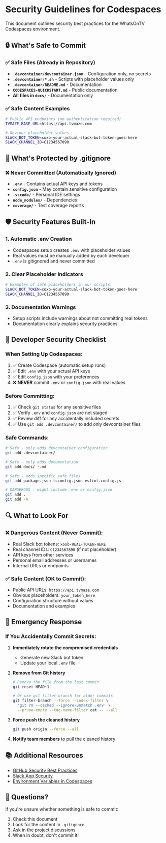 # Security Guidelines for Codespaces

This document outlines security best practices for the WhatsOnTV Codespaces environment.

## 🔒 What's Safe to Commit

### ✅ Safe Files (Already in Repository)
- **`.devcontainer/devcontainer.json`** - Configuration only, no secrets
- **`.devcontainer/*.sh`** - Scripts with placeholder values only
- **`.devcontainer/README.md`** - Documentation
- **`CODESPACES-QUICKSTART.md`** - Public documentation
- **All files in `docs/`** - Documentation only

### ✅ Safe Content Examples
```bash
# Public API endpoints (no authentication required)
TVMAZE_BASE_URL=https://api.tvmaze.com

# Obvious placeholder values
SLACK_BOT_TOKEN=xoxb-your-actual-slack-bot-token-goes-here
SLACK_CHANNEL_ID=C1234567890
```

## 🚨 What's Protected by .gitignore

### ❌ Never Committed (Automatically Ignored)
- **`.env`** - Contains actual API keys and tokens
- **`config.json`** - May contain sensitive configuration
- **`.vscode/`** - Personal IDE settings
- **`node_modules/`** - Dependencies
- **`coverage/`** - Test coverage reports

## 🛡️ Security Features Built-In

### 1. Automatic .env Creation
- Codespaces setup creates `.env` with placeholder values
- Real values must be manually added by each developer
- `.env` is gitignored and never committed

### 2. Clear Placeholder Indicators
```bash
# Examples of safe placeholders in our scripts:
SLACK_BOT_TOKEN=xoxb-your-actual-slack-bot-token-goes-here
SLACK_CHANNEL_ID=C1234567890
```

### 3. Documentation Warnings
- Setup scripts include warnings about not committing real tokens
- Documentation clearly explains security practices

## 🔧 Developer Security Checklist

### When Setting Up Codespaces:
1. ✅ Create Codespace (automatic setup runs)
2. ✅ Edit `.env` with your actual API keys
3. ✅ Edit `config.json` with your preferences
4. ❌ **NEVER** commit `.env` or `config.json` with real values

### Before Committing:
1. ✅ Check `git status` for any sensitive files
2. ✅ Verify `.env` and `config.json` are not staged
3. ✅ Review diff for any accidentally included secrets
4. ✅ Use `git add .devcontainer/` to add only devcontainer files

### Safe Commands:
```bash
# Safe - only adds devcontainer configuration
git add .devcontainer/

# Safe - only adds documentation
git add docs/ *.md

# Safe - adds specific safe files
git add package.json tsconfig.json eslint.config.js

# DANGEROUS - might include .env or config.json
git add .
git add -A
```

## 🔍 What to Look For

### ❌ Dangerous Content (Never Commit):
- Real Slack bot tokens: `xoxb-REAL-TOKEN-HERE`
- Real channel IDs: `C1234567890` (if not placeholder)
- API keys from other services
- Personal email addresses or usernames
- Internal URLs or endpoints

### ✅ Safe Content (OK to Commit):
- Public API URLs: `https://api.tvmaze.com`
- Obvious placeholders: `your_token_here`
- Configuration structure without values
- Documentation and examples

## 🚨 Emergency Response

### If You Accidentally Commit Secrets:

1. **Immediately rotate the compromised credentials**
   - Generate new Slack bot token
   - Update your local `.env` file

2. **Remove from Git history**
   ```bash
   # Remove the file from the last commit
   git reset HEAD~1
   
   # Or use git filter-branch for older commits
   git filter-branch --force --index-filter \
     'git rm --cached --ignore-unmatch .env' \
     --prune-empty --tag-name-filter cat -- --all
   ```

3. **Force push the cleaned history**
   ```bash
   git push origin --force --all
   ```

4. **Notify team members** to pull the cleaned history

## 📚 Additional Resources

- [GitHub Security Best Practices](https://docs.github.com/en/code-security)
- [Slack App Security](https://api.slack.com/authentication/best-practices)
- [Environment Variables in Codespaces](https://docs.github.com/en/codespaces/managing-your-codespaces/managing-encrypted-secrets-for-your-codespaces)

## 🤝 Questions?

If you're unsure whether something is safe to commit:
1. Check this document
2. Look for the content in `.gitignore`
3. Ask in the project discussions
4. When in doubt, don't commit it!
